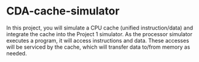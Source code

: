 # CDA-cache-simulator
In this project, you will simulate a CPU cache (unified instruction/data) and integrate the cache into the Project 1 simulator.  As the processor simulator executes a program, it will access instructions and data.  These accesses will be serviced by the cache, which will transfer data to/from  memory as needed.
